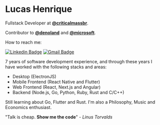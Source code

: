# Lucas Henrique

Fullstack Developer at [**@criticalmassbr**](https://github.com/criticalmassbr).

Contributor to [**@denoland**](https://github.com/denoland) and [**@microsoft**](https://github.com/microsoft).

How to reach me:

[![Linkedin Badge](https://img.shields.io/badge/-Lucas%20Henrique-000000?style=flat-square&logo=Linkedin&logoColor=white&link=https://www.linkedin.com/in/lucashenriqueblemos/)](https://www.linkedin.com/in/lucashenriqueblemos/) 
[![Gmail Badge](https://img.shields.io/badge/-lucashenriqueblemos@gmail.com-000000?style=flat-square&logo=Gmail&logoColor=white&link=mailto:lucashenriqueblemos@gmail.com)](mailto:lucashenriqueblemos@gmail.com)

7 years of software development experience, and through these years I have worked with the following stacks and areas:

- Desktop (ElectronJS)
- Mobile Frontend (React Native and Flutter)
- Web Frontend (React, Next.js and Angular)
- Backend (Node.js, Go, Python, Ruby, Rust and C/C++)

Still learning about Go, Flutter and Rust.
I'm also a Philosophy, Music and Economics enthusiast.

"Talk is cheap. **Show me the code**" - _Linus Torvalds_

<!--
**luk3skyw4lker/luk3skyw4lker** is a ✨ _special_ ✨ repository because its `README.md` (this file) appears on your GitHub profile.

Here are some ideas to get you started:

- 🔭 I’m currently working on ...
- 🌱 I’m currently learning ...
- 👯 I’m looking to collaborate on ...
- 🤔 I’m looking for help with ...
- 💬 Ask me about ...
- 📫 How to reach me: ...
- 😄 Pronouns: ...
- ⚡ Fun fact: ...
-->
